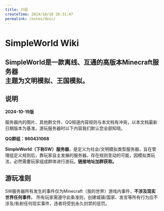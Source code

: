 ```yaml
---
title: 介绍
createTime: 2024/10/18 20:31:47
permalink: /notes/desc/
---
```

# SimpleWorld Wiki
SimpleWorld是一款离线、互通的高版本Minecraft服务器<br>
主题为文明模拟、王国模拟。
---
## 说明

**2024-10-19版**

服务器内的图片、其他群文件、QQ频道内容规则与本文档有冲突，以本文档最新日期版本为基准，游玩服务器时以下内容我们默认您全部知晓。

**QQ群组：960431068**

**SimpleWorld（下称SW）服务器**，是定义为社会/文明模拟类型服务器，旨在管理组定义规则后，靠玩家自主发展的服务器。存在规则变动的可能，因模拟类玩法，必然需要玩家组成群体进行游玩。**链接地址加群获取。**

## 游玩准则

SW服务器所有发生的事件仅为Minecraft（我的世界）游戏内事件，**不涉及现实世界任何事件**。
所有玩家需遵守此条准则，创建城镇/国家、发言等所有行为应不涉及/影射任何现实事件，违者将受到永久封禁的惩罚。
